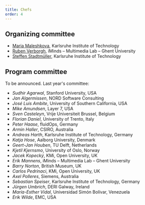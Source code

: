 ```yaml
---
title: Chefs
order: 4
---
```

## Organizing committee
- [Maria Maleshkova](mailto:maria.maleshkova@kit.edu), Karlsruhe Institute of Technology
- [Ruben Verborgh](mailto:ruben.verborgh@ugent.be), iMinds – Multimedia Lab – Ghent University
- [Steffen Stadtmüller](mailto:steffen.stadtmueller@kit.edu), Karlsruhe Institute of Technology

## Program committee

To be announced. Last year's committee:

- *Sudhir Agarwal*, Stanford University, USA
- *Jan Algermissen*, NORD Software Consulting
- *José Luis Ambite*, University of Southern California, USA
- *Mike Amundsen*, Layer 7, USA
- *Sven Casteleyn*, Vrije Universiteit Brussel, Belgium
- *Florian Daniel*, University of Trento, Italy
- *Peter Haase*, fluidOps, Germany
- *Armin Haller*, CSIRO, Australia
- *Andreas Harth*, Karlsruhe Institute of Technology, Germany
- *Katja Hose*, Aalborg University, Denmark
- *Geert-Jan Houben*, TU Delft, Netherlands
- *Kjetil Kjernsmo*, University of Oslo, Norway
- *Jacek Kopecký*, KMi, Open University, UK
- *Erik Mannens*, iMinds – Multimedia Lab – Ghent University
- *Barry Norton*, British Museum, UK
- *Carlos Pedrinaci*, KMi, Open University, UK
- *Axel Polleres*, Siemens, Australia
- *Sebastian Speiser*, Karlsruhe Institute of Technology, Germany
- *Jürgen Umbrich*, DERI Galway, Ireland
- *María-Esther Vidal*, Universidad Simón Bolívar, Venezuela
- *Erik Wilde*, EMC, USA
